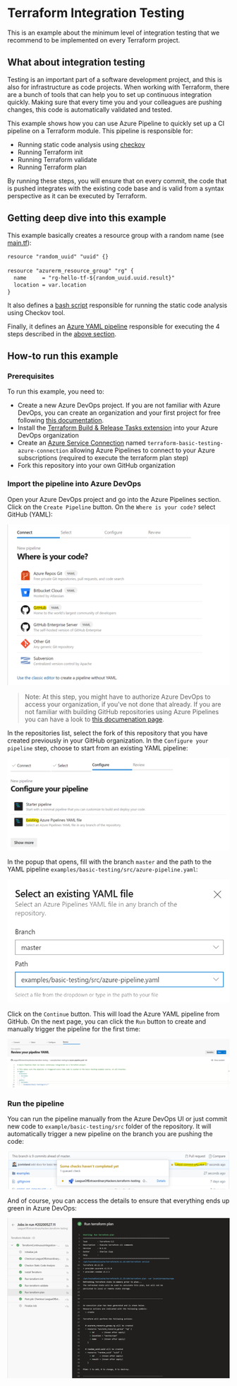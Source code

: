 # Terraform Integration Testing

This is an example about the minimum level of integration testing that we recommend to be implemented on every Terraform project.

## What about integration testing

Testing is an important part of a software development project, and this is also for infrastructure as code projects. When working with Terraform, there are a bunch of tools that can help you to set up continuous integration quickly. Making sure that every time you and your colleagues are pushing changes, this code is automatically validated and tested.

This example shows how you can use Azure Pipeline to quickly set up a CI pipeline on a Terraform module. This pipeline is responsible for:

- Running static code analysis using [checkov](https://github.com/bridgecrewio/checkov)
- Running Terraform init
- Running Terraform validate
- Running Terraform plan

By running these steps, you will ensure that on every commit, the code that is pushed integrates with the existing code base and is valid from a syntax perspective as it can be executed by Terraform.

## Getting deep dive into this example

This example basically creates a resource group with a random name (see [main.tf](src/main.tf)):

```hcl
resource "random_uuid" "uuid" {}

resource "azurerm_resource_group" "rg" {
  name     = "rg-hello-tf-${random_uuid.uuid.result}"
  location = var.location
}
```

It also defines a [bash script](src/checkov.sh) responsible for running the static code analysis using Checkov tool.

Finally, it defines an [Azure YAML pipeline](src/azure-pipeline.yaml) responsible for executing the 4 steps described in the [above section](#what-about-basic-testing).

## How-to run this example

### Prerequisites

To run this example, you need to:

- Create a new Azure DevOps project. If you are not familiar with Azure DevOps, you can create an organization and your first project for free following [this documentation](https://docs.microsoft.com/en-us/azure/devops/organizations/projects/create-project?view=azure-devops&tabs=preview-page).
- Install the [Terraform Build & Release Tasks extension](https://marketplace.visualstudio.com/items?itemName=charleszipp.azure-pipelines-tasks-terraform) into your Azure DevOps organization
- Create an [Azure Service Connection](https://docs.microsoft.com/en-us/azure/devops/pipelines/library/connect-to-azure?view=azure-devops) named `terraform-basic-testing-azure-connection` allowing Azure Pipelines to connect to your Azure subscriptions (required to execute the terraform plan step)
- Fork this repository into your own GitHub organization

### Import the pipeline into Azure DevOps

Open your Azure DevOps project and go into the Azure Pipelines section. Click on the `Create Pipeline` button. On the `Where is your code?` select GitHub (YAML):

![Where is your code?](assets/new-pipeline-where-github-yaml.png)

> Note: At this step, you might have to authorize Azure DevOps to access your organization, if you've not done that already. If you are not familiar with building GitHub repositories using Azure Pipelines you can have a look to [this documenation page](https://docs.microsoft.com/en-us/azure/devops/pipelines/repos/github?view=azure-devops&tabs=yaml).

In the repositories list, select the fork of this repository that you have created previously in your GitHub organization. In the `Configure your pipeline` step, choose to start from an existing YAML pipeline:

![Existing YAML pipeline](assets/new-pipeline-existing-yaml.png)

In the popup that opens, fill with the branch `master` and the path to the YAML pipeline `examples/basic-testing/src/azure-pipeline.yaml`:

![Select existing YAML pipeline](assets/select-existing-yaml-pipeline.png)

Click on the `Continue` button. This will load the Azure YAML pipeline from GitHub. On the next page, you can click the `Run` button to create and manually trigger the pipeline for the first time:

![Run Azure Pipeline](assets/run-pipeline.png)

### Run the pipeline

You can run the pipeline manually from the Azure DevOps UI or just commit new code to `example/basic-testing/src` folder of the repository. It will automatically trigger a new pipeline on the branch you are pushing the code:

![Pipeline running from GitHub](assets/pipeline-running-from-github.png)

And of course, you can access the details to ensure that everything ends up green in Azure DevOps:

![Azure DevOps Green Pipeline](assets/azure-devops-green-pipeline.png)
